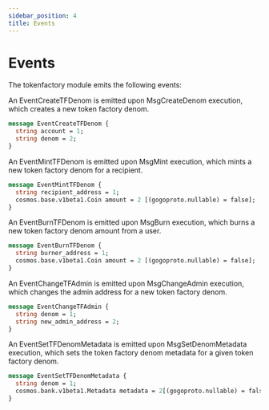 ```yaml
---
sidebar_position: 4
title: Events
---
```


# Events

The tokenfactory module emits the following events:

An EventCreateTFDenom is emitted upon MsgCreateDenom execution, which creates a new token factory denom.

```protobuf 
message EventCreateTFDenom {
  string account = 1;
  string denom = 2;
}
```

An EventMintTFDenom is emitted upon MsgMint execution, which mints a new token factory denom for a recipient.

```protobuf
message EventMintTFDenom {
  string recipient_address = 1;
  cosmos.base.v1beta1.Coin amount = 2 [(gogoproto.nullable) = false];
}
```

An EventBurnTFDenom is emitted upon MsgBurn execution, which burns a new token factory denom amount from a user.

```protobuf
message EventBurnTFDenom {
  string burner_address = 1;
  cosmos.base.v1beta1.Coin amount = 2 [(gogoproto.nullable) = false];
}
``` 

An EventChangeTFAdmin is emitted upon MsgChangeAdmin execution, which changes the admin address for a new token factory denom.

```protobuf
message EventChangeTFAdmin {
  string denom = 1;
  string new_admin_address = 2;
}

``` 

An EventSetTFDenomMetadata is emitted upon MsgSetDenomMetadata execution, which sets the token factory denom metadata for a given token factory denom.

```protobuf
message EventSetTFDenomMetadata {
  string denom = 1;
  cosmos.bank.v1beta1.Metadata metadata = 2[(gogoproto.nullable) = false];
}
```